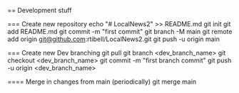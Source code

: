 == Development stuff

=== Create new repository
echo "# LocalNews2" >> README.md
git init
git add README.md
git commit -m "first commit"
git branch -M main
git remote add origin git@github.com:rtibell/LocalNews2.git
git push -u origin main

=== Create new Dev branching 
git pull 
git branch <dev_branch_name> 
git checkout <dev_branch_name>
git commit -m "first branch commit"
git push -u origin <dev_branch_name>

==== Merge in changes from main (periodically)
git merge main

